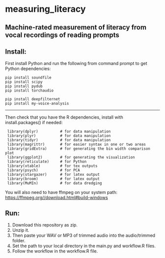 measuring_literacy
========
Machine-rated measurement of literacy from vocal recordings of reading prompts
 ------

Install:
--------------
First install Python and run the following from command prompt to get Python dependencies:
```{cmd}
pip install soundfile
pip install scipy
pip install pydub
pip install torchaudio

pip install deepfilternet
pip install my-voice-analysis
```

--------------
Then check that you have the R dependencies, install with install.packages() if needed:
```{R}
 library(dplyr)          # for data manipulation
 library(plyr)           # for data manipulation
 library(tidyr)          # for data manipulation
 library(magrittr)       # for easier syntax in one or two areas
 library(gridExtra)      # for generating the bin width comparison plot
 library(ggplot2)        # for generating the visualization
 library(reticulate)     # for Python
 library(xtable)         # for tex outputs
 library(psych)          # for PCA
 library(stargazer)      # for latex output
 library(broom)          # for latex output
 library(MuMIn)          # for data dredging
```

You will also need to have ffmpeg on your system path: https://ffmpeg.org//download.html#build-windows

Run:
--------------
1) Download this repository as zip.
2) Unzip it.
3) Then paste your WAV or MP3 of trimmed audio into the audio/trimmed folder.
4) Set the path to your local directory in the main.py and workflow.R files.
5) Follow the workflow in the workflow.R file.
